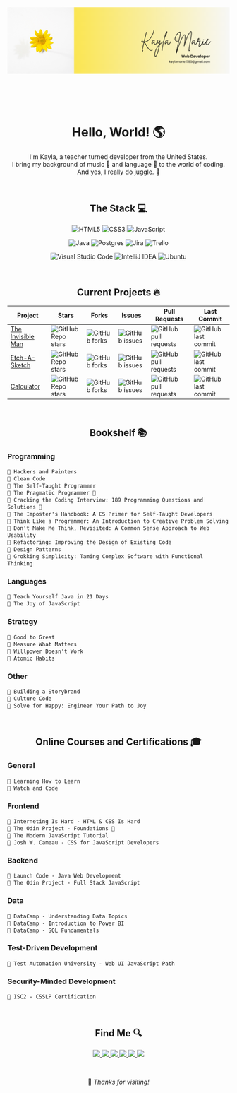 <header>
    <img src="banner.png" align="center">
</header>

<br>

<h1 align="center">Hello, World! 🌎</h1>
    <p align="center">
        I'm Kayla, a teacher turned developer from the United States.<br>
        I bring my background of music 🎹 and language 💬 to the world of coding.<br>
        And yes, I really do juggle. 🤹
    </p>

<br>

<h2 align="center">The Stack 💻</h2>

<div align="center">

![HTML5](https://img.shields.io/badge/html5-%23E34F26.svg?style=for-the-badge&logo=html5&logoColor=white) ![CSS3](https://img.shields.io/badge/css3-%231572B6.svg?style=for-the-badge&logo=css3&logoColor=white) ![JavaScript](https://img.shields.io/badge/javascript-%23323330.svg?style=for-the-badge&logo=javascript&logoColor=%23F7DF1E)

![Java](https://img.shields.io/badge/java-%23ED8B00.svg?style=for-the-badge&logo=openjdk&logoColor=white) ![Postgres](https://img.shields.io/badge/postgres-%23316192.svg?style=for-the-badge&logo=postgresql&logoColor=white) ![Jira](https://img.shields.io/badge/jira-%230A0FFF.svg?style=for-the-badge&logo=jira&logoColor=white) 	![Trello](https://img.shields.io/badge/Trello-%23026AA7.svg?style=for-the-badge&logo=Trello&logoColor=white)

![Visual Studio Code](https://img.shields.io/badge/Visual%20Studio%20Code-0078d7.svg?style=for-the-badge&logo=visual-studio-code&logoColor=white) ![IntelliJ IDEA](https://img.shields.io/badge/IntelliJIDEA-000000.svg?style=for-the-badge&logo=intellij-idea&logoColor=white) ![Ubuntu](https://img.shields.io/badge/Ubuntu-E95420?style=for-the-badge&logo=ubuntu&logoColor=white)
</div>

<br>

<h2 align="center"> Current Projects 🔥</h2>
<div align="center">
    <table align="center">
        <thead>
            <tr>
                <th>Project</th>
                <th>Stars</th>
                <th>Forks</th>
                <th>Issues</th>
                <th>Pull Requests</th>
                <th>Last Commit</th>
            </tr>
        </thead>
        <tbody>
            <tr>
                <td>
                    <a href="https://github.com/Open-SGF/invisiblemanleadership.org">The Invisible Man</a>
                </td>
                <td>
                    <img alt="GitHub Repo stars" src="https://img.shields.io/github/stars/Open-SGF/invisiblemanleadership.org?style=flat-square">
                </td>
                <td>
                    <img alt="GitHub forks" src="https://img.shields.io/github/forks/Open-SGF/invisiblemanleadership.org?style=flat-square">
                </td>
                <td>
                    <img alt="GitHub issues" src="https://img.shields.io/github/issues/Open-SGF/invisiblemanleadership.org?style=flat-square">
                </td>
                <td>
                    <img alt="GitHub pull requests" src="https://img.shields.io/github/issues-pr/Open-SGF/invisiblemanleadership.org?style=flat-square">
                </td>
                <td>
                    <img alt="GitHub last commit" src="https://img.shields.io/github/last-commit/Open-SGF/invisiblemanleadership.org?style=flat-square">
                </td>
            </tr>
            <tr>
                <td>
                    <a href="https://github.com/jugglingdev/etch-a-sketch">Etch-A-Sketch</a>
                </td>
                <td>
                    <img alt="GitHub Repo stars" src="https://img.shields.io/github/stars/jugglingdev/etch-a-sketch?style=flat-square">
                </td>
                <td>
                    <img alt="GitHub forks" src="https://img.shields.io/github/forks/jugglingdev/etch-a-sketch?style=flat-square">
                </td>
                <td>
                    <img alt="GitHub issues" src="https://img.shields.io/github/issues/jugglingdev/etch-a-sketch?style=flat-square">
                </td>
                <td>
                    <img alt="GitHub pull requests" src="https://img.shields.io/github/issues-pr/jugglingdev/etch-a-sketch?style=flat-square">
                </td>
                <td>
                    <img alt="GitHub last commit" src="https://img.shields.io/github/last-commit/jugglingdev/etch-a-sketch?style=flat-square">
                </td>
            </tr>
            <tr>
                <td>
                    <a href="https://github.com/jugglingdev/calculator">Calculator</a>
                </td>
                <td>
                    <img alt="GitHub Repo stars" src="https://img.shields.io/github/stars/jugglingdev/calculator?style=flat-square">
                </td>
                <td>
                    <img alt="GitHub forks" src="https://img.shields.io/github/forks/jugglingdev/calculator?style=flat-square">
                </td>
                <td>
                    <img alt="GitHub issues" src="https://img.shields.io/github/issues/jugglingdev/calculator?style=flat-square">
                </td>
                <td>
                    <img alt="GitHub pull requests" src="https://img.shields.io/github/issues-pr/jugglingdev/calculator?style=flat-square">
                </td>
                <td>
                    <img alt="GitHub last commit" src="https://img.shields.io/github/last-commit/jugglingdev/calculator?style=flat-square">
                </td>
            </tr>
        </tbody>
    </table>
</div>

<br>

<h2 align="center"> Bookshelf 📚</h2>

<h3>Programming</h3>

    🌼 Hackers and Painters
    🌼 Clean Code
    🌼 The Self-Taught Programmer
    🔸 The Pragmatic Programmer 📖
    🔸 Cracking the Coding Interview: 189 Programming Questions and Solutions 📖
    🔸 The Imposter's Handbook: A CS Primer for Self-Taught Developers
    🔸 Think Like a Programmer: An Introduction to Creative Problem Solving
    🔸 Don't Make Me Think, Revisited: A Common Sense Approach to Web Usability
    🔸 Refactoring: Improving the Design of Existing Code
    🔸 Design Patterns
    🔸 Grokking Simplicity: Taming Complex Software with Functional Thinking

<h3>Languages</h3>

    🌼 Teach Yourself Java in 21 Days
    🔸 The Joy of JavaScript

<h3>Strategy</h3>

    🌼 Good to Great
    🌼 Measure What Matters
    🌼 Willpower Doesn't Work
    🔸 Atomic Habits

<h3>Other</h3>

    🌼 Building a Storybrand
    🌼 Culture Code
    🔸 Solve for Happy: Engineer Your Path to Joy

<br>

<h2 align="center">Online Courses and Certifications 🎓</h2>

<h3>General</h3>

    🌼 Learning How to Learn
    🔸 Watch and Code


<h3>Frontend</h3>

    🌼 Interneting Is Hard - HTML & CSS Is Hard
    🔸 The Odin Project - Foundations 🏫
    🔸 The Modern JavaScript Tutorial
    🔸 Josh W. Cameau - CSS for JavaScript Developers

<h3>Backend</h3>

    🔸 Launch Code - Java Web Development
    🔸 The Odin Project - Full Stack JavaScript

<h3>Data</h3>

    🌼 DataCamp - Understanding Data Topics
    🌼 DataCamp - Introduction to Power BI
    🔸 DataCamp - SQL Fundamentals

<h3>Test-Driven Development</h3>

    🔸 Test Automation University - Web UI JavaScript Path

<h3>Security-Minded Development</h3>

    🔸 ISC2 - CSSLP Certification

<br>

<footer>
    <h2 align="center"> Find Me 🔍</h2>
    <p align="center">
        <a href="https://github.com/jugglingdev" target="_blank">
            <img src="https://img.shields.io/badge/github-%23121011.svg?style=for-the-badge&logo=github&logoColor=white">
        </a>
        <a href="https://www.linkedin.com/in/kayla-marie-paden" target="_blank">
            <img src="https://img.shields.io/badge/linkedin-%230077B5.svg?style=for-the-badge&logo=linkedin&logoColor=white">
        </a>
        <a href="https://www.hackerrank.com/jugglingdev?hr_r=1" target="_blank">
            <img src="https://img.shields.io/badge/-Hackerrank-2EC866?style=for-the-badge&logo=HackerRank&logoColor=white">
        </a>
        <a href="https://www.freecodecamp.org/jugglingdev" target="_blank">
            <img src="https://img.shields.io/badge/Freecodecamp-%23123.svg?&style=for-the-badge&logo=freecodecamp&logoColor=green">
        </a>
        <a href="https://www.frontendmentor.io/profile/jugglingdev" target="_blank">
            <img src="https://img.shields.io/badge/frontend%20mentor-%233F54A3.svg?style=for-the-badge&logo=frontendmentor&logoColor=white">
        </a>
        <a href="https://www.datacamp.com/profile/kaylamarie1785" target="_blank">
            <img src="https://img.shields.io/badge/Datacamp-05192D?style=for-the-badge&logo=datacamp&logoColor=03E860">
        </a>
    </p>
    <br>
    <p align="center">👋 <em>Thanks for visiting!</em></p>
</footer>
